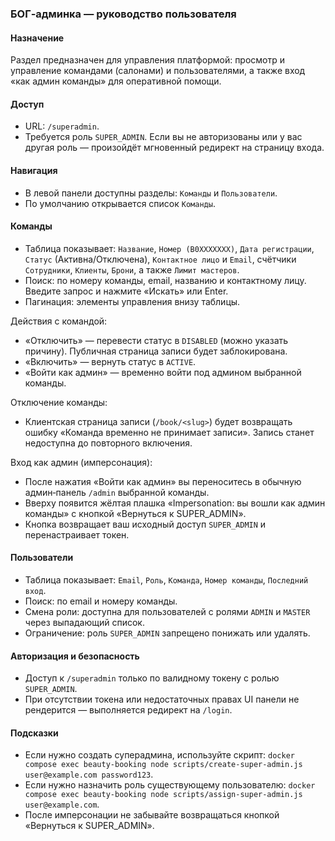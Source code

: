 ### БОГ‑админка — руководство пользователя

#### Назначение
Раздел предназначен для управления платформой: просмотр и управление командами (салонами) и пользователями, а также вход «как админ команды» для оперативной помощи.

#### Доступ
- URL: `/superadmin`.
- Требуется роль `SUPER_ADMIN`. Если вы не авторизованы или у вас другая роль — произойдёт мгновенный редирект на страницу входа.

#### Навигация
- В левой панели доступны разделы: `Команды` и `Пользователи`.
- По умолчанию открывается список `Команды`.

#### Команды
- Таблица показывает: `Название`, `Номер (B0XXXXXXX)`, `Дата регистрации`, `Статус` (Активна/Отключена), `Контактное лицо` и `Email`, счётчики `Сотрудники`, `Клиенты`, `Брони`, а также `Лимит мастеров`.
- Поиск: по номеру команды, email, названию и контактному лицу. Введите запрос и нажмите «Искать» или Enter.
- Пагинация: элементы управления внизу таблицы.

Действия с командой:
- «Отключить» — перевести статус в `DISABLED` (можно указать причину). Публичная страница записи будет заблокирована.
- «Включить» — вернуть статус в `ACTIVE`.
- «Войти как админ» — временно войти под админом выбранной команды.

Отключение команды:
- Клиентская страница записи (`/book/<slug>`) будет возвращать ошибку «Команда временно не принимает записи». Запись станет недоступна до повторного включения.

Вход как админ (имперсонация):
- После нажатия «Войти как админ» вы переноситесь в обычную админ‑панель `/admin` выбранной команды.
- Вверху появится жёлтая плашка «Impersonation: вы вошли как админ команды» с кнопкой «Вернуться к SUPER_ADMIN».
- Кнопка возвращает ваш исходный доступ `SUPER_ADMIN` и перенастраивает токен.

#### Пользователи
- Таблица показывает: `Email`, `Роль`, `Команда`, `Номер команды`, `Последний вход`.
- Поиск: по email и номеру команды.
- Смена роли: доступна для пользователей с ролями `ADMIN` и `MASTER` через выпадающий список.
- Ограничение: роль `SUPER_ADMIN` запрещено понижать или удалять.

#### Авторизация и безопасность
- Доступ к `/superadmin` только по валидному токену с ролью `SUPER_ADMIN`.
- При отсутствии токена или недостаточных правах UI панели не рендерится — выполняется редирект на `/login`.

#### Подсказки
- Если нужно создать суперадмина, используйте скрипт: `docker compose exec beauty-booking node scripts/create-super-admin.js user@example.com password123`.
- Если нужно назначить роль существующему пользователю: `docker compose exec beauty-booking node scripts/assign-super-admin.js user@example.com`.
- После имперсонации не забывайте возвращаться кнопкой «Вернуться к SUPER_ADMIN».


